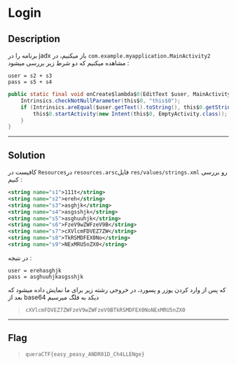 # Login

## Description

برنامه را در jadx باز میکنیم، در `com.example.myapplication.MainActivity2` مشاهده میکنیم که دو شرط زیر بررسی میشود :

```console
user = s2 + s3
pass = s5 + s4
```

```java
public static final void onCreate$lambda$0(EditText $user, MainActivity2 this$0, EditText $pass, View it) {
    Intrinsics.checkNotNullParameter(this$0, "this$0");
    if (Intrinsics.areEqual($user.getText().toString(), this$0.getString(R.string.s2) + this$0.getString(R.string.s3)) && Intrinsics.areEqual($pass.getText().toString(), this$0.getString(R.string.s5) + this$0.getString(R.string.s4))) {
        this$0.startActivity(new Intent(this$0, EmptyActivity.class));
    }
}
```
---

## Solution
کافیست در `Resources`در `resources.arsc`فایل `res/values/strings.xml` رو بررسی کنیم :    

```xml
<string name="s1">111t</string>
<string name="s2">ereh</string>
<string name="s3">asghjk</string>
<string name="s4">asgsshjk</string>
<string name="s5">asghuuhjk</string>
<string name="s6">FzeV9wZWFzeV9B</string>
<string name="s7">cXVlcmFDVEZ7ZW</string>
<string name="s8">TkRSMDFEX0No</string>
<string name="s9">NExMRU5nZX0</string>
```
در نتیجه :   
```console
user = erehasghjk
pass = asghuuhjkasgsshjk
```

که پس از وارد کردن یوزر و پسورد، در خروجی رشته زیر برای ما نمایش داده میشود که بعد از base64 دیکد به فلگ میرسیم  
> `cXVlcmFDVEZ7ZWFzeV9wZWFzeV9BTkRSMDFEX0NoNExMRU5nZX0`

---

## Flag
> `queraCTF{easy_peasy_ANDR01D_Ch4LLENge}`

